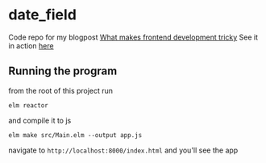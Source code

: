 # date_field

Code repo for my blogpost [What makes frontend development tricky](https://www.abhinavomprakash.com/posts/what-makes-frontend-development-tricky/)
See it in action [here](https://abhinavomprakash.github.io/date-field/)

## Running the program
from the root of this project run 

```
elm reactor
```
and compile it to js

```
elm make src/Main.elm --output app.js
```
navigate to `http://localhost:8000/index.html` and you'll see the app





